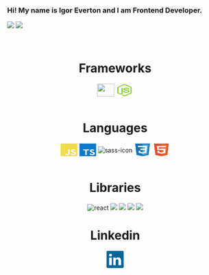 ### Hi! My name is Igor Everton and I am Frontend Developer.

<div>
  
  <img   height="200em" src="https://github-readme-stats.vercel.app/api?username=IgorEverton&show_icons=true&theme=gruvbox&include_all_commits=true&count_private=true"/>
  <img   height="200em" src="https://github-readme-stats.vercel.app/api/top-langs/?username=IgorEverton&layout=compact&langs_count=16&theme=gruvbox"/>
</div>
<br>

<div  align="center"> 
  <div style="display: inline_block"><br>
    <h1 align="center">Frameworks</h1>
    <img align="center" height="30" width="40" src="https://cdn.jsdelivr.net/gh/devicons/devicon/icons/angularjs/angularjs-plain.svg" />
    <img align="center" height="30" width="40" alt="nodejs-icon" src="https://raw.githubusercontent.com/devicons/devicon/master/icons/nodejs/nodejs-original.svg">
   </div>

 <div  align="center"> 
  <div style="display: inline_block"><br>
    <h1 align="center">Languages</h1>
    <img align="center" height="30" width="40" alt="js-icon"  src="https://raw.githubusercontent.com/devicons/devicon/master/icons/javascript/javascript-plain.svg">
    <img align="center" height="30" width="40" alt="html-icon" src="https://raw.githubusercontent.com/devicons/devicon/master/icons/typescript/typescript-plain.svg">
    <img align="center" height="30" width="40" alt="sass-icon"src="https://cdn.jsdelivr.net/gh/devicons/devicon/icons/sass/sass-original.svg" />
    <img align="center" height="30" width="40" alt="css-icon" src="https://raw.githubusercontent.com/devicons/devicon/master/icons/css3/css3-original.svg">
    <img align="center" height="30" width="40" alt="html-icon" src="https://raw.githubusercontent.com/devicons/devicon/master/icons/html5/html5-original.svg" height="30" width="40" />
    
 </div>

  <div  align="center"> 
  <div style="display: inline_block"><br>
    <h1 align="center">Libraries</h1>
    <img alt="react" src="https://img.shields.io/badge/React-20232A?style=for-the-badge&logo=react&logoColor=61DAFB" />
    <img src="https://img.shields.io/badge/Sass-CC6699?style=for-the-badge&logo=sass&logoColor=white" />
    <img src="https://img.shields.io/badge/Styled--Components-DB7093?style=for-the-badge&logo=styled-components&logoColor=white" />
    <img src="https://img.shields.io/badge/React_Router-CA4245?style=for-the-badge&logo=react-router&logoColor=white" />
    <img src="https://img.shields.io/badge/React_Router_DOM-CA4245?style=for-the-badge&logo=react-router&logoColor=white" />
 </div>
  
<h1 align="center">Linkedin</h1>
<a href = "https://www.linkedin.com/in/igor-everton-s-479a90105/">
  <img width="40" src="linkedin.svg">
</a>
</div>  

